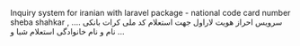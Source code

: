 Inquiry system for iranian with laravel package - national code card number sheba shahkar , ....
سرویس احراز هویت لاراول جهت استعلام کد ملی کرات بانکی نام و نام خانوادگی استعلام شبا و ...

